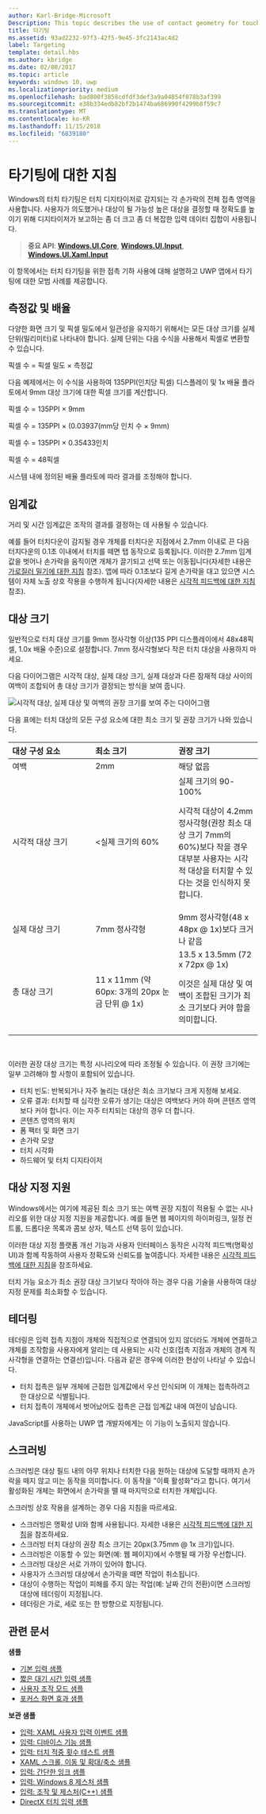 ```yaml
---
author: Karl-Bridge-Microsoft
Description: This topic describes the use of contact geometry for touch targeting and provides best practices for targeting in Windows Runtime apps.
title: 타기팅
ms.assetid: 93ad2232-97f3-42f5-9e45-3fc2143ac4d2
label: Targeting
template: detail.hbs
ms.author: kbridge
ms.date: 02/08/2017
ms.topic: article
keywords: windows 10, uwp
ms.localizationpriority: medium
ms.openlocfilehash: bad800f3858cdfdf3def3a9a04854f078b3af399
ms.sourcegitcommit: e38b334edb82bf2b1474ba686990f4299b8f59c7
ms.translationtype: MT
ms.contentlocale: ko-KR
ms.lasthandoff: 11/15/2018
ms.locfileid: "6839180"
---
```

# <a name="guidelines-for-targeting"></a>타기팅에 대한 지침


Windows의 터치 타기팅은 터치 디지타이저로 감지되는 각 손가락의 전체 접촉 영역을 사용합니다. 사용자가 의도했거나 대상이 될 가능성 높은 대상을 결정할 때 정확도를 높이기 위해 디지타이저가 보고하는 좀 더 크고 좀 더 복잡한 입력 데이터 집합이 사용됩니다.

> **중요 API**: [**Windows.UI.Core**](https://msdn.microsoft.com/library/windows/apps/br208383), [**Windows.UI.Input**](https://msdn.microsoft.com/library/windows/apps/br242084), [**Windows.UI.Xaml.Input**](https://msdn.microsoft.com/library/windows/apps/br227994)

이 항목에서는 터치 타기팅을 위한 접촉 기하 사용에 대해 설명하고 UWP 앱에서 타기팅에 대한 모범 사례를 제공합니다.

## <a name="measurements-and-scaling"></a>측정값 및 배율


다양한 화면 크기 및 픽셀 밀도에서 일관성을 유지하기 위해서는 모든 대상 크기를 실제 단위(밀리미터)로 나타내야 합니다. 실제 단위는 다음 수식을 사용해서 픽셀로 변환할 수 있습니다.

픽셀 수 = 픽셀 밀도 × 측정값

다음 예제에서는 이 수식을 사용하여 135PPI(인치당 픽셀) 디스플레이 및 1x 배율 플라토에서 9mm 대상 크기에 대한 픽셀 크기를 계산합니다.

픽셀 수 = 135PPI × 9mm

픽셀 수 = 135PPI × (0.03937(mm당 인치 수 × 9mm)

픽셀 수 = 135PPI × 0.35433인치

픽셀 수 = 48픽셀

시스템 내에 정의된 배율 플라토에 따라 결과를 조정해야 합니다.

## <a name="thresholds"></a>임계값


거리 및 시간 임계값은 조작의 결과를 결정하는 데 사용될 수 있습니다.

예를 들어 터치다운이 감지될 경우 개체를 터치다운 지점에서 2.7mm 이내로 끈 다음 터치다운의 0.1초 이내에서 터치를 떼면 탭 동작으로 등록됩니다. 이러한 2.7mm 임계값을 벗어나 손가락을 움직이면 개체가 끌기되고 선택 또는 이동됩니다(자세한 내용은 [가로질러 밀기에 대한 지침](guidelines-for-cross-slide.md) 참조). 앱에 따라 0.1초보다 길게 손가락을 대고 있으면 시스템이 자체 노출 상호 작용을 수행하게 됩니다(자세한 내용은 [시각적 피드백에 대한 지침](guidelines-for-visualfeedback.md) 참조).

## <a name="target-sizes"></a>대상 크기


일반적으로 터치 대상 크기를 9mm 정사각형 이상(135 PPI 디스플레이에서 48x48픽셀, 1.0x 배율 수준)으로 설정합니다. 7mm 정사각형보다 작은 터치 대상을 사용하지 마세요.

다음 다이어그램은 시각적 대상, 실제 대상 크기, 실제 대상과 다른 잠재적 대상 사이의 여백이 조합되어 총 대상 크기가 결정되는 방식을 보여 줍니다.

![시각적 대상, 실제 대상 및 여백의 권장 크기를 보여 주는 다이어그램](images/targeting-size.png)

다음 표에는 터치 대상의 모든 구성 요소에 대한 최소 크기 및 권장 크기가 나와 있습니다.

<table>
<colgroup>
<col width="33%" />
<col width="33%" />
<col width="33%" />
</colgroup>
<thead>
<tr class="header">
<th align="left">대상 구성 요소</th>
<th align="left">최소 크기</th>
<th align="left">권장 크기</th>
</tr>
</thead>
<tbody>
<tr class="odd">
<td align="left">여백</td>
<td align="left">2mm</td>
<td align="left">해당 없음</td>
</tr>
<tr class="even">
<td align="left">시각적 대상 크기</td>
<td align="left">&lt;실제 크기의 60%</td>
<td align="left">실제 크기의 90-100%
<p>시각적 대상이 4.2mm 정사각형(권장 최소 대상 크기 7mm의 60%)보다 작을 경우 대부분 사용자는 시각적 대상을 터치할 수 있다는 것을 인식하지 못합니다.</p></td>
</tr>
<tr class="odd">
<td align="left">실제 대상 크기</td>
<td align="left">7mm 정사각형</td>
<td align="left">9mm 정사각형(48 x 48px @ 1x)보다 크거나 같음</td>
</tr>
<tr class="even">
<td align="left">총 대상 크기</td>
<td align="left">11 x 11mm (약 60px: 3개의 20px 눈금 단위 @ 1x)</td>
<td align="left">13.5 x 13.5mm (72 x 72px @ 1x)
<p>이것은 실제 대상 및 여백이 조합된 크기가 최소 크기보다 커야 함을 의미합니다.</p></td>
</tr>
</tbody>
</table>

 

이러한 권장 대상 크기는 특정 시나리오에 따라 조정될 수 있습니다. 이 권장 크기에는 일부 고려해야 할 사항이 포함되어 있습니다.

-   터치 빈도: 반복되거나 자주 눌리는 대상은 최소 크기보다 크게 지정해 보세요.
-   오류 결과: 터치할 때 심각한 오류가 생기는 대상은 여백보다 커야 하며 콘텐츠 영역보다 커야 합니다. 이는 자주 터치되는 대상의 경우 더 합니다.
-   콘텐츠 영역의 위치
-   폼 팩터 및 화면 크기
-   손가락 모양
-   터치 시각화
-   하드웨어 및 터치 디지타이저

## <a name="targeting-assistance"></a>대상 지정 지원


Windows에서는 여기에 제공된 최소 크기 또는 여백 권장 지침이 적용될 수 없는 시나리오를 위한 대상 지정 지원을 제공합니다. 예를 들면 웹 페이지의 하이퍼링크, 일정 컨트롤, 드롭다운 목록과 콤보 상자, 텍스트 선택 등이 있습니다.

이러한 대상 지정 플랫폼 개선 기능과 사용자 인터페이스 동작은 시각적 피드백(명확성 UI)과 함께 작동하여 사용자 정확도와 신뢰도를 높여줍니다. 자세한 내용은 [시각적 피드백에 대한 지침](guidelines-for-visualfeedback.md)을 참조하세요.

터치 가능 요소가 최소 권장 대상 크기보다 작아야 하는 경우 다음 기술을 사용하여 대상 지정 문제를 최소화할 수 있습니다.

## <a name="tethering"></a>테더링


테더링은 입력 접촉 지점이 개체와 직접적으로 연결되어 있지 않더라도 개체에 연결하고 개체를 조작함을 사용자에게 알리는 데 사용되는 시각 신호(접촉 지점과 개체의 경계 직사각형을 연결하는 연결선)입니다. 다음과 같은 경우에 이러한 현상이 나타날 수 있습니다.

-   터치 접촉은 일부 개체에 근접한 임계값에서 우선 인식되며 이 개체는 접촉하려고 한 대상으로 식별됩니다.
-   터치 접촉이 개체에서 벗어났어도 접촉은 근접 임계값 내에 여전이 남습니다.

JavaScript를 사용하는 UWP 앱 개발자에게는 이 기능이 노출되지 않습니다.

## <a name="scrubbing"></a>스크러빙


스크러빙은 대상 필드 내의 아무 위치나 터치한 다음 원하는 대상에 도달할 때까지 손가락을 떼지 않고 미는 동작을 의미합니다. 이 동작을 "이륙 활성화"라고 합니다. 여기서 활성화된 개체는 화면에서 손가락을 뗄 때 마지막으로 터치한 개체입니다.

스크러빙 상호 작용을 설계하는 경우 다음 지침을 따르세요.

-   스크러빙은 명확성 UI와 함께 사용됩니다. 자세한 내용은 [시각적 피드백에 대한 지침](guidelines-for-visualfeedback.md)을 참조하세요.
-   스크러빙 터치 대상의 권장 최소 크기는 20px(3.75mm @ 1x 크기)입니다.
-   스크러빙은 이동할 수 있는 화면(예: 웹 페이지)에서 수행될 때 가장 우선합니다.
-   스크러빙 대상은 서로 가까이 있어야 합니다.
-   사용자가 스크러빙 대상에서 손가락을 떼면 작업이 취소됩니다.
-   대상이 수행하는 작업이 피해를 주지 않는 작업(예: 날짜 간의 전환)이면 스크러빙 대상에 테더링이 지정됩니다.
-   테더링은 가로, 세로 또는 한 방향으로 지정됩니다.

## <a name="related-articles"></a>관련 문서


**샘플**
* [기본 입력 샘플](https://go.microsoft.com/fwlink/p/?LinkID=620302)
* [짧은 대기 시간 입력 샘플](https://go.microsoft.com/fwlink/p/?LinkID=620304)
* [사용자 조작 모드 샘플](https://go.microsoft.com/fwlink/p/?LinkID=619894)
* [포커스 화면 효과 샘플](https://go.microsoft.com/fwlink/p/?LinkID=619895)

**보관 샘플**
* [입력: XAML 사용자 입력 이벤트 샘플](https://go.microsoft.com/fwlink/p/?linkid=226855)
* [입력: 디바이스 기능 샘플](https://go.microsoft.com/fwlink/p/?linkid=231530)
* [입력: 터치 적중 횟수 테스트 샘플](https://go.microsoft.com/fwlink/p/?linkid=231590)
* [XAML 스크롤, 이동 및 확대/축소 샘플](https://go.microsoft.com/fwlink/p/?linkid=251717)
* [입력: 간단한 잉크 샘플](https://go.microsoft.com/fwlink/p/?linkid=246570)
* [입력: Windows 8 제스처 샘플](https://go.microsoft.com/fwlink/p/?LinkId=264995)
* [입력: 조작 및 제스처(C++) 샘플](https://go.microsoft.com/fwlink/p/?linkid=231605)
* [DirectX 터치 입력 샘플](https://go.microsoft.com/fwlink/p/?LinkID=231627)
 

 





